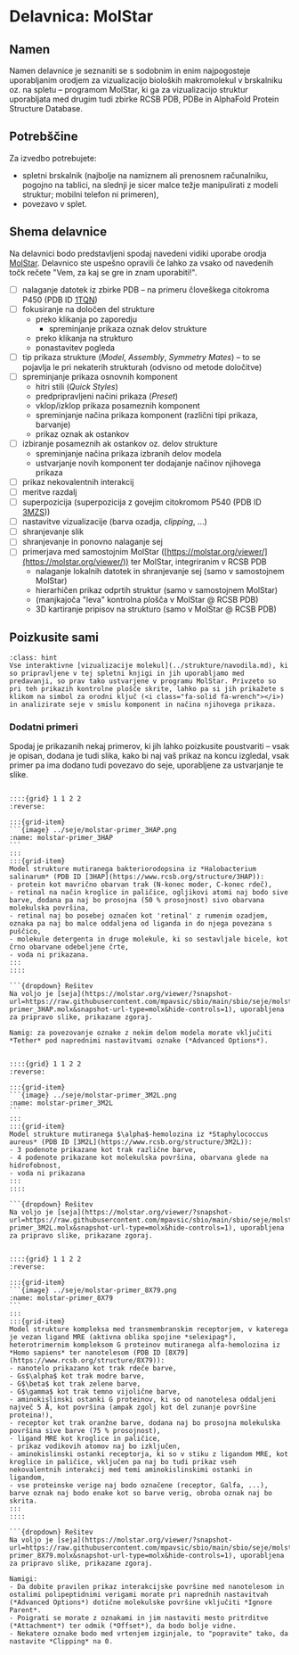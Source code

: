 # Delavnica: MolStar

## Namen

Namen delavnice je seznaniti se s sodobnim in enim najpogosteje uporabljanim orodjem za vizualizacijo bioloških makromolekul v brskalniku oz. na spletu – programom MolStar, ki ga za vizualizacijo struktur uporabljata med drugim tudi zbirke RCSB PDB, PDBe in AlphaFold Protein Structure Database.

## Potrebščine

Za izvedbo potrebujete:
- spletni brskalnik (najbolje na namiznem ali prenosnem računalniku, pogojno na tablici, na slednji je sicer malce težje manipulirati z modeli struktur; mobilni telefon ni primeren),
- povezavo v splet.

## Shema delavnice

Na delavnici bodo predstavljeni spodaj navedeni vidiki uporabe orodja [MolStar](../orodjarna/molstar.md). Delavnico ste uspešno opravili če lahko za vsako od navedenih točk rečete "Vem, za kaj se gre in znam uporabiti!".

- [ ] nalaganje datotek iz zbirke PDB – na primeru človeškega citokroma P450 (PDB ID [1TQN](https://www.rcsb.org/structure/1TQN))
- [ ] fokusiranje na določen del strukture
  - preko klikanja po zaporedju
    - spreminjanje prikaza oznak delov strukture
  - preko klikanja na strukturo
  - ponastavitev pogleda
- [ ] tip prikaza strukture (*Model*, *Assembly*, *Symmetry Mates*) – to se pojavlja le pri nekaterih strukturah (odvisno od metode določitve)
- [ ] spreminjanje prikaza osnovnih komponent
  - hitri stili (*Quick Styles*)
  - predpripravljeni načini prikaza (*Preset*)
  - vklop/izklop prikaza posameznih komponent
  - spreminjanje načina prikaza komponent (različni tipi prikaza, barvanje)
  - prikaz oznak ak ostankov
- [ ] izbiranje posameznih ak ostankov oz. delov strukture
  - spreminjanje načina prikaza izbranih delov modela
  - ustvarjanje novih komponent ter dodajanje načinov njihovega prikaza
- [ ] prikaz nekovalentnih interakcij
- [ ] meritve razdalj
- [ ] superpozicija (superpozicija z govejim citokromom P540 (PDB ID [3MZS](https://www.rcsb.org/structure/3MZS)))
- [ ] nastavitve vizualizacije (barva ozadja, *clipping*, ...)
- [ ] shranjevanje slik
- [ ] shranjevanje in ponovno nalaganje sej
- [ ] primerjava med samostojnim MolStar ([https://molstar.org/viewer/](https://molstar.org/viewer/)) ter MolStar, integriranim v RCSB PDB
  - nalaganje lokalnih datotek in shranjevanje sej (samo v samostojnem MolStar)
  - hierarhičen prikaz odprtih struktur (samo v samostojnem MolStar)
  - (manjkajoča "leva" kontrolna plošča v MolStar @ RCSB PDB)
  - 3D kartiranje pripisov na strukturo (samo v MolStar @ RCSB PDB)

## Poizkusite sami

```{admonition} Učite se iz primerov
:class: hint
Vse interaktivne [vizualizacije molekul](../strukture/navodila.md), ki so pripravljene v tej spletni knjigi in jih uporabljamo med predavanji, so prav tako ustvarjene v programu MolStar. Privzeto so pri teh prikazih kontrolne plošče skrite, lahko pa si jih prikažete s klikom na simbol za orodni ključ (<i class="fa-solid fa-wrench"></i>) in analizirate seje v smislu komponent in načina njihovega prikaza.
```

### Dodatni primeri

Spodaj je prikazanih nekaj primerov, ki jih lahko poizkusite poustvariti – vsak je opisan, dodana je tudi slika, kako bi naj vaš prikaz na koncu izgledal, vsak primer pa ima dodano tudi povezavo do seje, uporabljene za ustvarjanje te slike.

````{card} Primer: 3HAP

::::{grid} 1 1 2 2
:reverse:

:::{grid-item}
```{image} ../seje/molstar-primer_3HAP.png
:name: molstar-primer_3HAP
```
:::
:::{grid-item}
Model strukture mutiranega bakteriorodopsina iz *Halobacterium salinarum* (PDB ID [3HAP](https://www.rcsb.org/structure/3HAP)):
- protein kot mavrično obarvan trak (N-konec moder, C-konec rdeč),
- retinal na način kroglice in paličice, ogljikovi atomi naj bodo sive barve, dodana pa naj bo prosojna (50 % prosojnost) sivo obarvana molekulska površina,
- retinal naj bo posebej označen kot 'retinal' z rumenim ozadjem, oznaka pa naj bo malce oddaljena od liganda in do njega povezana s puščico,
- molekule detergenta in druge molekule, ki so sestavljale bicele, kot črno obarvane odebeljene črte,
- voda ni prikazana.
:::
::::

```{dropdown} Rešitev
Na voljo je [seja](https://molstar.org/viewer/?snapshot-url=https://raw.githubusercontent.com/mpavsic/sbio/main/sbio/seje/molstar-primer_3HAP.molx&snapshot-url-type=molx&hide-controls=1), uporabljena za pripravo slike, prikazane zgoraj.

Namig: za povezovanje oznake z nekim delom modela morate vključiti *Tether* pod naprednimi nastavitvami oznake (*Advanced Options*).
````

````{card} Primer: 3M2L

::::{grid} 1 1 2 2
:reverse:

:::{grid-item}
```{image} ../seje/molstar-primer_3M2L.png
:name: molstar-primer_3M2L
```
:::
:::{grid-item}
Model strukture mutiranega $\alpha$-hemolozina iz *Staphylococcus aureus* (PDB ID [3M2L](https://www.rcsb.org/structure/3M2L)):
- 3 podenote prikazane kot trak različne barve,
- 4 podenote prikazane kot molekulska površina, obarvana glede na hidrofobnost,
- voda ni prikazana
:::
::::

```{dropdown} Rešitev
Na voljo je [seja](https://molstar.org/viewer/?snapshot-url=https://raw.githubusercontent.com/mpavsic/sbio/main/sbio/seje/molstar-primer_3M2L.molx&snapshot-url-type=molx&hide-controls=1), uporabljena za pripravo slike, prikazane zgoraj.
````

````{card} Primer: 8X79

::::{grid} 1 1 2 2
:reverse:

:::{grid-item}
```{image} ../seje/molstar-primer_8X79.png
:name: molstar-primer_8X79
```
:::
:::{grid-item}
Model strukture kompleksa med transmembranskim receptorjem, v katerega je vezan ligand MRE (aktivna oblika spojine *selexipag*), heterotrimernim kompleksom G proteinov mutiranega alfa-hemolozina iz *Homo sapiens* ter nanotelesom (PDB ID [8X79](https://www.rcsb.org/structure/8X79)):
- nanotelo prikazano kot trak rdeče barve,
- Gs$\alpha$ kot trak modre barve,
- G$\beta$ kot trak zelene barve,
- G$\gamma$ kot trak temno vijolične barve,
- aminokislinski ostanki G proteinov, ki so od nanotelesa oddaljeni največ 5 Å, kot površina (ampak zgolj kot del zunanje površine proteina!),
- receptor kot trak oranžne barve, dodana naj bo prosojna molekulska površina sive barve (75 % prosojnost),
- ligand MRE kot kroglice in paličice,
- prikaz vodikovih atomov naj bo izključen,
- aminokislinski ostanki receptorja, ki so v stiku z ligandom MRE, kot kroglice in paličice, vključen pa naj bo tudi prikaz vseh nekovalentnih interakcij med temi aminokislinskimi ostanki in ligandom,
- vse proteinske verige naj bodo označene (receptor, Galfa, ...), barve oznak naj bodo enake kot so barve verig, obroba oznak naj bo skrita.
:::
::::

```{dropdown} Rešitev
Na voljo je [seja](https://molstar.org/viewer/?snapshot-url=https://raw.githubusercontent.com/mpavsic/sbio/main/sbio/seje/molstar-primer_8X79.molx&snapshot-url-type=molx&hide-controls=1), uporabljena za pripravo slike, prikazane zgoraj.

Namigi:
- Da dobite pravilen prikaz interakcijske površine med nanotelesom in ostalimi polipeptidnimi verigami morate pri naprednih nastavitvah (*Advanced Options*) dotične molekulske površine vključiti *Ignore Parent*.
- Poigrati se morate z oznakami in jim nastaviti mesto pritrditve (*Attachment*) ter odmik (*Offset*), da bodo bolje vidne.
- Nekatere oznake bodo med vrtenjem izginjale, to "popravite" tako, da nastavite *Clipping* na 0.
````
